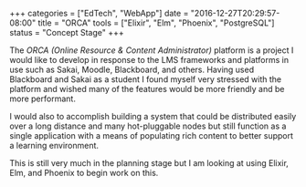 +++
categories = ["EdTech", "WebApp"]
date = "2016-12-27T20:29:57-08:00"
title = "ORCA"
tools = ["Elixir", "Elm", "Phoenix", "PostgreSQL"]
status = "Concept Stage"
+++

The *ORCA \(Online Resource & Content Administrator\)* platform is a project I would like to develop in response to the LMS frameworks and platforms in use such as Sakai, Moodle, Blackboard, and others. Having used Blackboard and Sakai as a student I found myself very stressed with the platform and wished many of the features would be more friendly and be more performant.

I would also to accomplish building a system that could be distributed easily over a long distance and many hot-pluggable nodes but still function as a single application with a means of populating rich content to better support a learning environment.

This is still very much in the planning stage but I am looking at using Elixir, Elm, and Phoenix to begin work on this.
